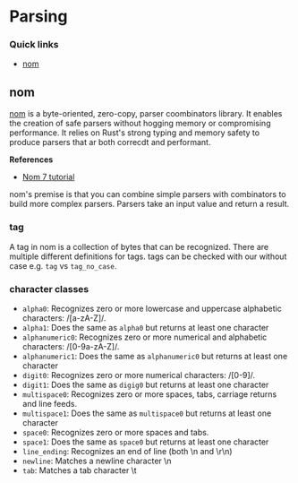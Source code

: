 # Parsing

### Quick links
* [nom](#nom)

## nom
[nom](https://crates.io/crates/nom) is a byte-oriented, zero-copy, parser coombinators library. It 
enables the creation of safe parsers without hogging memory or compromising performance. It relies on 
Rust's strong typing and memory safety to produce parsers that ar both correcdt and performant.

**References**
* [Nom 7 tutorial](https://tfpk.github.io/nominomicon/)

nom's premise is that you can combine simple parsers with combinators to build more complex parsers. 
Parsers take an input value and return a result. 

### tag
A tag in nom is a collection of bytes that can be recognized. There are multiple different 
definitions for tags. tags can be checked with our without case e.g. `tag` vs `tag_no_case`.

### character classes
* `alpha0`: Recognizes zero or more lowercase and uppercase alphabetic characters: /[a-zA-Z]/.
* `alpha1`: Does the same as `alpha0` but returns at least one character
* `alphanumeric0`: Recognizes zero or more numerical and alphabetic characters: /[0-9a-zA-Z]/.
* `alphanumeric1`: Does the same as `alphanumeric0` but returns at least one character
* `digit0`: Recognizes zero or more numerical characters: /[0-9]/.
* `digit1`: Does the same as `digig0` but returns at least one character
* `multispace0`: Recognizes zero or more spaces, tabs, carriage returns and line feeds.
* `multispace1`: Does the same as `multispace0` but returns at least one character
* `space0`: Recognizes zero or more spaces and tabs.
* `space1`: Does the same as `space0` but returns at least one character
* `line_ending`: Recognizes an end of line (both \n and \r\n)
* `newline`: Matches a newline character \n
* `tab`: Matches a tab character \t
